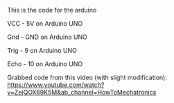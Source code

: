 This is the code for the arduino 

VCC - 5V on Arduino UNO

Gnd - GND on Arduino UNO

Trig - 9 on Arduino UNO

Echo - 10 on Arduino UNO


Grabbed code from this video (with slight modification): https://www.youtube.com/watch?v=ZejQOX69K5M&ab_channel=HowToMechatronics
